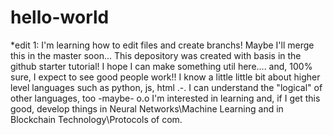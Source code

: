 # hello-world
*edit 1: I'm learning how to edit files and create branchs! Maybe I'll merge this in the master soon...
This depository was created with basis in the github starter tutorial! I hope I can make something util here.... and, 100% sure, I expect to see good people work!!
I know a little little bit about higher level languages such as python, js, html .-.
I can understand the "logical" of other languages, too -maybe- o.o
I'm interested in learning and, if I get this good, develop things in Neural Networks\Machine Learning and in Blockchain Technology\Protocols of com.
